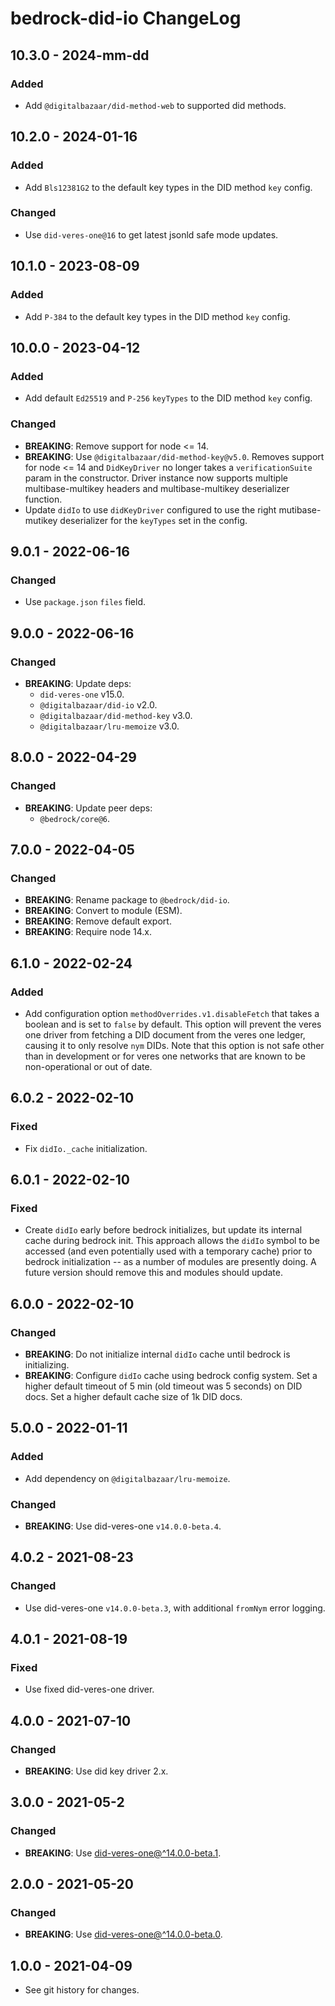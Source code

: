 # bedrock-did-io ChangeLog

## 10.3.0 - 2024-mm-dd

### Added
- Add `@digitalbazaar/did-method-web` to supported did methods.

## 10.2.0 - 2024-01-16

### Added
- Add `Bls12381G2` to the default key types in the DID method `key` config.

### Changed
- Use `did-veres-one@16` to get latest jsonld safe mode updates.

## 10.1.0 - 2023-08-09

### Added
- Add `P-384` to the default key types in the DID method `key` config.

## 10.0.0 - 2023-04-12

### Added
- Add default `Ed25519` and `P-256` `keyTypes` to the DID method `key` config.

### Changed
- **BREAKING**: Remove support for node <= 14.
- **BREAKING**: Use `@digitalbazaar/did-method-key@v5.0`. Removes support for
  node <= 14 and `DidKeyDriver` no longer takes a `verificationSuite` param in
  the constructor. Driver instance now supports multiple multibase-multikey
  headers and multibase-multikey deserializer function.
- Update `didIo` to use `didKeyDriver` configured to use the right
  mutibase-mutikey deserializer for the `keyTypes` set in the config.

## 9.0.1 - 2022-06-16

### Changed
- Use `package.json` `files` field.

## 9.0.0 - 2022-06-16

### Changed
- **BREAKING**: Update deps:
  - `did-veres-one` v15.0.
  - `@digitalbazaar/did-io` v2.0.
  - `@digitalbazaar/did-method-key` v3.0.
  - `@digitalbazaar/lru-memoize` v3.0.

## 8.0.0 - 2022-04-29

### Changed
- **BREAKING**: Update peer deps:
  - `@bedrock/core@6`.

## 7.0.0 - 2022-04-05

### Changed
- **BREAKING**: Rename package to `@bedrock/did-io`.
- **BREAKING**: Convert to module (ESM).
- **BREAKING**: Remove default export.
- **BREAKING**: Require node 14.x.

## 6.1.0 - 2022-02-24

### Added
- Add configuration option `methodOverrides.v1.disableFetch` that takes a
  boolean and is set to `false` by default. This option will prevent the
  veres one driver from fetching a DID document from the veres one ledger,
  causing it to only resolve `nym` DIDs. Note that this option is not safe
  other than in development or for veres one networks that are known to be
  non-operational or out of date.

## 6.0.2 - 2022-02-10

### Fixed
- Fix `didIo._cache` initialization.

## 6.0.1 - 2022-02-10

### Fixed
- Create `didIo` early before bedrock initializes, but update its internal
  cache during bedrock init. This approach allows the `didIo` symbol to be
  accessed (and even potentially used with a temporary cache) prior to
  bedrock initialization -- as a number of modules are presently doing. A
  future version should remove this and modules should update.

## 6.0.0 - 2022-02-10

### Changed
- **BREAKING**: Do not initialize internal `didIo` cache until bedrock is
  initializing.
- **BREAKING**: Configure `didIo` cache using bedrock config system. Set
  a higher default timeout of 5 min (old timeout was 5 seconds) on DID docs.
  Set a higher default cache size of 1k DID docs.

## 5.0.0 - 2022-01-11

### Added
- Add dependency on `@digitalbazaar/lru-memoize`.

### Changed
- **BREAKING**: Use did-veres-one `v14.0.0-beta.4`.

## 4.0.2 - 2021-08-23

### Changed
- Use did-veres-one `v14.0.0-beta.3`, with additional `fromNym` error logging.

## 4.0.1 - 2021-08-19

### Fixed
- Use fixed did-veres-one driver.

## 4.0.0 - 2021-07-10

### Changed
- **BREAKING**: Use did key driver 2.x.

## 3.0.0 - 2021-05-2

### Changed
- **BREAKING**: Use [did-veres-one@^14.0.0-beta.1](https://github.com/veres-one/did-veres-one/blob/v14.x/CHANGELOG.md).

## 2.0.0 - 2021-05-20

### Changed
- **BREAKING**: Use [did-veres-one@^14.0.0-beta.0](https://github.com/veres-one/did-veres-one/blob/v14.x/CHANGELOG.md).

## 1.0.0 - 2021-04-09

- See git history for changes.
